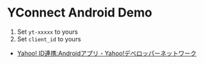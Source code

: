 # YConnect Android Demo

1. Set `yt-xxxxx` to yours
2. Set `client_id` to yours

- [Yahoo! ID連携:Androidアプリ - Yahoo!デベロッパーネットワーク](https://developer.yahoo.co.jp/yconnect/v2/client_app/android/)